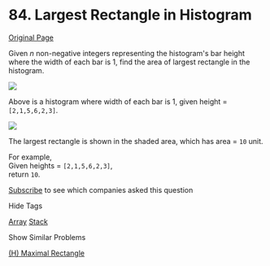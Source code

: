 # 84. Largest Rectangle in Histogram

[Original Page](https://leetcode.com/problems/largest-rectangle-in-histogram/)

Given _n_ non-negative integers representing the histogram's bar height where the width of each bar is 1, find the area of largest rectangle in the histogram.

![](http://www.leetcode.com/wp-content/uploads/2012/04/histogram.png)  

Above is a histogram where width of each bar is 1, given height = `[2,1,5,6,2,3]`.

![](http://www.leetcode.com/wp-content/uploads/2012/04/histogram_area.png)  

The largest rectangle is shown in the shaded area, which has area = `10` unit.

For example,  
Given heights = `[2,1,5,6,2,3]`,  
return `10`.

<div>

[Subscribe](/subscribe/) to see which companies asked this question

</div>

<div>

<div id="tags" class="btn btn-xs btn-warning">Hide Tags</div>

<span class="hidebutton" style="display: inline;">[Array](/tag/array/) [Stack](/tag/stack/)</span></div>

<div>

<div id="similar" class="btn btn-xs btn-warning">Show Similar Problems</div>

<span class="hidebutton">[(H) Maximal Rectangle](/problems/maximal-rectangle/)</span></div>